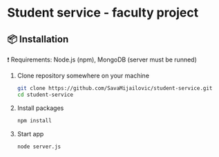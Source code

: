 # Student service - faculty project

## :package: Installation
:exclamation: Requirements: Node.js (npm), MongoDB (server must be runned)

1. Clone repository somewhere on your machine

    ```sh
    git clone https://github.com/SavaMijailovic/student-service.git
    cd student-service

    ```
2. Install packages

    ```sh
    npm install

    ```
3. Start app

    ```sh
    node server.js

    ```